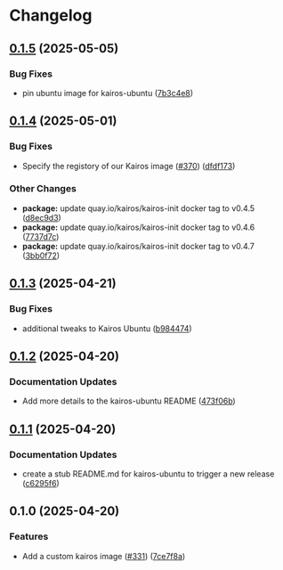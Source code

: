 # Changelog

## [0.1.5](https://github.com/marinatedconcrete/config/compare/kairos-ubuntu-0.1.4...kairos-ubuntu-0.1.5) (2025-05-05)


### Bug Fixes

* pin ubuntu image for kairos-ubuntu ([7b3c4e8](https://github.com/marinatedconcrete/config/commit/7b3c4e861e27b5bb6bb96e40ab392b0c08925128))

## [0.1.4](https://github.com/marinatedconcrete/config/compare/kairos-ubuntu-0.1.3...kairos-ubuntu-0.1.4) (2025-05-01)


### Bug Fixes

* Specify the registory of our Kairos image ([#370](https://github.com/marinatedconcrete/config/issues/370)) ([dfdf173](https://github.com/marinatedconcrete/config/commit/dfdf1731f61a2d8f39705aac88d163be50b9704a))


### Other Changes

* **package:** update quay.io/kairos/kairos-init docker tag to v0.4.5 ([d8ec9d3](https://github.com/marinatedconcrete/config/commit/d8ec9d3768db4c36de3a434874cc9bb9e687a46b))
* **package:** update quay.io/kairos/kairos-init docker tag to v0.4.6 ([7737d7c](https://github.com/marinatedconcrete/config/commit/7737d7cfb90ad933b2f39bbfc89e5186c9592a02))
* **package:** update quay.io/kairos/kairos-init docker tag to v0.4.7 ([3bb0f72](https://github.com/marinatedconcrete/config/commit/3bb0f72b0f9f5cb70fa95dcdde47a49d078e5ab4))

## [0.1.3](https://github.com/marinatedconcrete/config/compare/kairos-ubuntu@v0.1.2...kairos-ubuntu-0.1.3) (2025-04-21)


### Bug Fixes

* additional tweaks to Kairos Ubuntu ([b984474](https://github.com/marinatedconcrete/config/commit/b9844741dec487284140108a24331caeba4ba2ff))

## [0.1.2](https://github.com/marinatedconcrete/config/compare/kairos-ubuntu@v0.1.1...kairos-ubuntu@v0.1.2) (2025-04-20)


### Documentation Updates

* Add more details to the kairos-ubuntu README ([473f06b](https://github.com/marinatedconcrete/config/commit/473f06bfd9ba013b01c4697fea2c924f17f554f5))

## [0.1.1](https://github.com/marinatedconcrete/config/compare/kairos-ubuntu@v0.1.0...kairos-ubuntu@v0.1.1) (2025-04-20)


### Documentation Updates

* create a stub README.md for kairos-ubuntu to trigger a new release ([c6295f6](https://github.com/marinatedconcrete/config/commit/c6295f6b4641711d7b02eae738bee8f8f920952d))

## 0.1.0 (2025-04-20)


### Features

* Add a custom kairos image ([#331](https://github.com/marinatedconcrete/config/issues/331)) ([7ce7f8a](https://github.com/marinatedconcrete/config/commit/7ce7f8ae81940601faee2244f23ed1a103dc6188))
